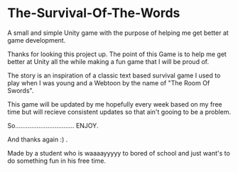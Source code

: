 # The-Survival-Of-The-Words
A small and simple Unity game with the purpose of helping me get better at game development.

 Thanks for looking this project up. The point of this Game is to help me get better at Unity all the
while making a fun game that I will be proud of.

 The story is an inspiration of a classic text based survival game I used to play when I was young and a Webtoon by the name of "The Room Of Swords".
 
 This game will be updated by me hopefully every week based on my free time but will recieve consistent updates so that ain't gooing to be a problem.
 
 So................................. ENJOY. 
 
 And thanks again :) .
 
 
 Made by a student who is waaaayyyyy to bored of school and just want's to do something fun in his free time.
